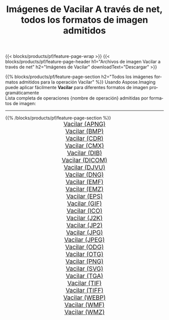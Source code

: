 ﻿---
title: Imágenes de Vacilar A través de net, todos los formatos de imagen admitidos 
weight: 3920
url: /es/net/dither 
lang: es
langdirlevel: 2
locales: zh-hans,ja,it,ru,de,es,fr,nl,id,lt,pl,pt,vi,tr,ko,zh-hant,ar,hi,th,sv,cs,uk,he
description: Usando Aspose.Imaging puede fácilmente Vacilar imágenes a través de net
---

{{< blocks/products/pf/feature-page-wrap >}}
{{< blocks/products/pf/feature-page-header h1="Archivos de imagen Vacilar a través de net" h2="Imágenes de Vacilar" downloadText="Descargar" >}}


{{% blocks/products/pf/feature-page-section  h2="Todos los imágenes formatos admitidos para la operación Vacilar" %}}
Usando Aspose.Imaging puede aplicar fácilmente **Vacilar** para diferentes formatos de imagen programáticamente
<br/>
Lista completa de operaciones {nombre de operación} admitidas por formatos de imagen:
<hr/>
{{% /blocks/products/pf/feature-page-section %}}
<div class="container-fluid productfamilypage bg-gray">
    <div class="convertypes bg-gray agp-content section">
        <div class="container">
		<div class="row other-converters" style="gap: 10px;font-size: 19px;text-align:center;">
		    <div class='col-md-2 other-converter remove-lp remove-rp'><a href="/imaging/es/net/dither/apng" style="padding:15px;">Vacilar (APNG)</a></div><div class='col-md-2 other-converter remove-lp remove-rp'><a href="/imaging/es/net/dither/bmp" style="padding:15px;">Vacilar (BMP)</a></div><div class='col-md-2 other-converter remove-lp remove-rp'><a href="/imaging/es/net/dither/cdr" style="padding:15px;">Vacilar (CDR)</a></div><div class='col-md-2 other-converter remove-lp remove-rp'><a href="/imaging/es/net/dither/cmx" style="padding:15px;">Vacilar (CMX)</a></div><div class='col-md-2 other-converter remove-lp remove-rp'><a href="/imaging/es/net/dither/dib" style="padding:15px;">Vacilar (DIB)</a></div><div class='col-md-2 other-converter remove-lp remove-rp'><a href="/imaging/es/net/dither/dicom" style="padding:15px;">Vacilar (DICOM)</a></div><div class='col-md-2 other-converter remove-lp remove-rp'><a href="/imaging/es/net/dither/djvu" style="padding:15px;">Vacilar (DJVU)</a></div><div class='col-md-2 other-converter remove-lp remove-rp'><a href="/imaging/es/net/dither/dng" style="padding:15px;">Vacilar (DNG)</a></div><div class='col-md-2 other-converter remove-lp remove-rp'><a href="/imaging/es/net/dither/emf" style="padding:15px;">Vacilar (EMF)</a></div><div class='col-md-2 other-converter remove-lp remove-rp'><a href="/imaging/es/net/dither/emz" style="padding:15px;">Vacilar (EMZ)</a></div><div class='col-md-2 other-converter remove-lp remove-rp'><a href="/imaging/es/net/dither/eps" style="padding:15px;">Vacilar (EPS)</a></div><div class='col-md-2 other-converter remove-lp remove-rp'><a href="/imaging/es/net/dither/gif" style="padding:15px;">Vacilar (GIF)</a></div><div class='col-md-2 other-converter remove-lp remove-rp'><a href="/imaging/es/net/dither/ico" style="padding:15px;">Vacilar (ICO)</a></div><div class='col-md-2 other-converter remove-lp remove-rp'><a href="/imaging/es/net/dither/j2k" style="padding:15px;">Vacilar (J2K)</a></div><div class='col-md-2 other-converter remove-lp remove-rp'><a href="/imaging/es/net/dither/jp2" style="padding:15px;">Vacilar (JP2)</a></div><div class='col-md-2 other-converter remove-lp remove-rp'><a href="/imaging/es/net/dither/jpg" style="padding:15px;">Vacilar (JPG)</a></div><div class='col-md-2 other-converter remove-lp remove-rp'><a href="/imaging/es/net/dither/jpeg" style="padding:15px;">Vacilar (JPEG)</a></div><div class='col-md-2 other-converter remove-lp remove-rp'><a href="/imaging/es/net/dither/odg" style="padding:15px;">Vacilar (ODG)</a></div><div class='col-md-2 other-converter remove-lp remove-rp'><a href="/imaging/es/net/dither/otg" style="padding:15px;">Vacilar (OTG)</a></div><div class='col-md-2 other-converter remove-lp remove-rp'><a href="/imaging/es/net/dither/png" style="padding:15px;">Vacilar (PNG)</a></div><div class='col-md-2 other-converter remove-lp remove-rp'><a href="/imaging/es/net/dither/svg" style="padding:15px;">Vacilar (SVG)</a></div><div class='col-md-2 other-converter remove-lp remove-rp'><a href="/imaging/es/net/dither/tga" style="padding:15px;">Vacilar (TGA)</a></div><div class='col-md-2 other-converter remove-lp remove-rp'><a href="/imaging/es/net/dither/tif" style="padding:15px;">Vacilar (TIF)</a></div><div class='col-md-2 other-converter remove-lp remove-rp'><a href="/imaging/es/net/dither/tiff" style="padding:15px;">Vacilar (TIFF)</a></div><div class='col-md-2 other-converter remove-lp remove-rp'><a href="/imaging/es/net/dither/webp" style="padding:15px;">Vacilar (WEBP)</a></div><div class='col-md-2 other-converter remove-lp remove-rp'><a href="/imaging/es/net/dither/wmf" style="padding:15px;">Vacilar (WMF)</a></div><div class='col-md-2 other-converter remove-lp remove-rp'><a href="/imaging/es/net/dither/wmz" style="padding:15px;">Vacilar (WMZ)</a></div>
                </div>
        </div>
    </div>
</div>
<br/>
